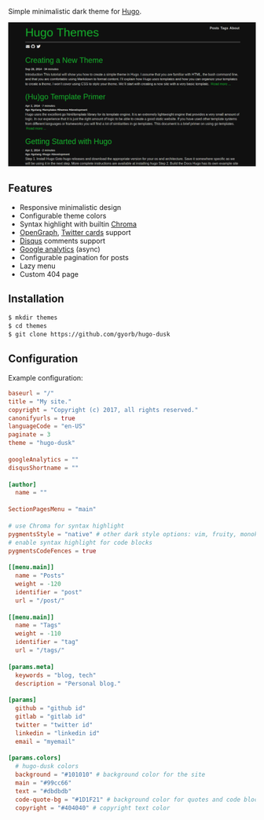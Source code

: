 Simple minimalistic dark theme for [Hugo](https://gohugo.io/).

![screenshot](https://github.com/gyorb/hugo-dusk/blob/master/images/tn.png "screenshot")

## Features

* Responsive minimalistic design
* Configurable theme colors
* Syntax highlight with builtin [Chroma](http://gohugo.io/content-management/syntax-highlighting/)
* [OpenGraph](http://ogp.me/), [Twitter cards](https://dev.twitter.com/cards/overview) support
* [Disqus](https://disqus.com/) comments support
* [Google analytics](https://www.google.com/analytics/) (async)
* Configurable pagination for posts
* Lazy menu
* Custom 404 page

## Installation

~~~sh
$ mkdir themes
$ cd themes
$ git clone https://github.com/gyorb/hugo-dusk
~~~

## Configuration

Example configuration:

~~~~toml
baseurl = "/"
title = "My site."
copyright = "Copyright (c) 2017, all rights reserved."
canonifyurls = true
languageCode = "en-US"
paginate = 3
theme = "hugo-dusk"

googleAnalytics = ""
disqusShortname = ""

[author]
  name = ""

SectionPagesMenu = "main"

# use Chroma for syntax highlight
pygmentsStyle = "native" # other dark style options: vim, fruity, monokai
# enable syntax highlight for code blocks
pygmentsCodeFences = true

[[menu.main]]
  name = "Posts"
  weight = -120
  identifier = "post"
  url = "/post/"

[[menu.main]]
  name = "Tags"
  weight = -110
  identifier = "tag"
  url = "/tags/"

[params.meta]
  keywords = "blog, tech"
  description = "Personal blog."

[params]
  github = "github id"
  gitlab = "gitlab id"
  twitter = "twitter id"
  linkedin = "linkedin id"
  email = "myemail"

[params.colors]
  # hugo-dusk colors
  background = "#101010" # background color for the site
  main = "#99cc66"
  text = "#dbdbdb"
  code-quote-bg = "#1D1F21" # background color for quotes and code blocks
  copyright = "#404040" # copyright text color
~~~~

